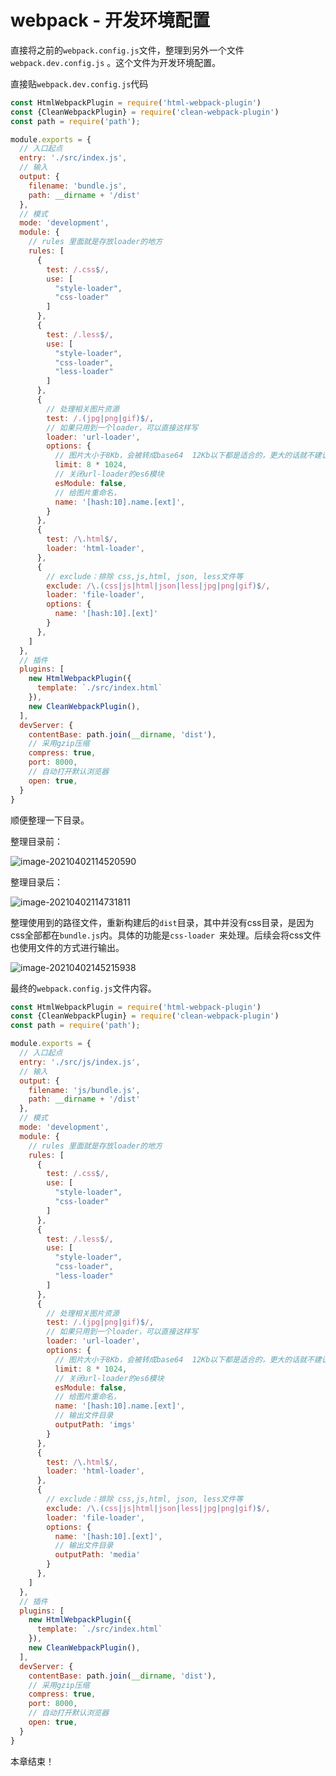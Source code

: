 # webpack - 开发环境配置

直接将之前的`webpack.config.js`文件，整理到另外一个文件`webpack.dev.config.js` 。这个文件为开发环境配置。



直接贴`webpack.dev.config.js`代码

```javascript
const HtmlWebpackPlugin = require('html-webpack-plugin')
const {CleanWebpackPlugin} = require('clean-webpack-plugin')
const path = require('path');

module.exports = {
  // 入口起点
  entry: './src/index.js',
  // 输入
  output: {
    filename: 'bundle.js',
    path: __dirname + '/dist'
  },
  // 模式
  mode: 'development',
  module: {
    // rules 里面就是存放loader的地方
    rules: [
      {
        test: /.css$/,
        use: [
          "style-loader",
          "css-loader"
        ]
      },
      {
        test: /.less$/,
        use: [
          "style-loader",
          "css-loader",
          "less-loader"
        ]
      },
      {
        // 处理相关图片资源
        test: /.(jpg|png|gif)$/,
        // 如果只用到一个loader，可以直接这样写
        loader: 'url-loader',
        options: {
          // 图片大小于8Kb，会被转成base64  12Kb以下都是适合的，更大的话就不建议
          limit: 8 * 1024,
          // 关闭url-loader的es6模块
          esModule: false,
          // 给图片重命名，
          name: '[hash:10].name.[ext]',
        }
      },
      {
        test: /\.html$/,
        loader: 'html-loader',
      },
      {
        // exclude：排除 css,js,html, json, less文件等
        exclude: /\.(css|js|html|json|less|jpg|png|gif)$/,
        loader: 'file-loader',
        options: {
          name: '[hash:10].[ext]'
        }
      },
    ]
  },
  // 插件
  plugins: [
    new HtmlWebpackPlugin({
      template: `./src/index.html`
    }),
    new CleanWebpackPlugin(),
  ],
  devServer: {
    contentBase: path.join(__dirname, 'dist'),
    // 采用gzip压缩
    compress: true,
    port: 8000,
    // 自动打开默认浏览器
    open: true,
  }
}
```



顺便整理一下目录。



整理目录前：

![image-20210402114520590](https://tva1.sinaimg.cn/large/008eGmZEly1gp595eb43lj30c20dqab1.jpg)



整理目录后：

![image-20210402114731811](https://tva1.sinaimg.cn/large/008eGmZEly1gp597o3b2kj30bv0fhq46.jpg)



整理使用到的路径文件，重新构建后的`dist`目录，其中并没有css目录，是因为css全部都在`bundle.js`内。具体的功能是`css-loader `来处理。后续会将css文件也使用文件的方式进行输出。



![image-20210402145215938](https://tva1.sinaimg.cn/large/008eGmZEly1gp5ejvmktlj30bn07hq3b.jpg)



最终的`webpack.config.js`文件内容。

```javascript
const HtmlWebpackPlugin = require('html-webpack-plugin')
const {CleanWebpackPlugin} = require('clean-webpack-plugin')
const path = require('path');

module.exports = {
  // 入口起点
  entry: './src/js/index.js',
  // 输入
  output: {
    filename: 'js/bundle.js',
    path: __dirname + '/dist'
  },
  // 模式
  mode: 'development',
  module: {
    // rules 里面就是存放loader的地方
    rules: [
      {
        test: /.css$/,
        use: [
          "style-loader",
          "css-loader"
        ]
      },
      {
        test: /.less$/,
        use: [
          "style-loader",
          "css-loader",
          "less-loader"
        ]
      },
      {
        // 处理相关图片资源
        test: /.(jpg|png|gif)$/,
        // 如果只用到一个loader，可以直接这样写
        loader: 'url-loader',
        options: {
          // 图片大小于8Kb，会被转成base64  12Kb以下都是适合的，更大的话就不建议
          limit: 8 * 1024,
          // 关闭url-loader的es6模块
          esModule: false,
          // 给图片重命名，
          name: '[hash:10].name.[ext]',
          // 输出文件目录
          outputPath: 'imgs'
        }
      },
      {
        test: /\.html$/,
        loader: 'html-loader',
      },
      {
        // exclude：排除 css,js,html, json, less文件等
        exclude: /\.(css|js|html|json|less|jpg|png|gif)$/,
        loader: 'file-loader',
        options: {
          name: '[hash:10].[ext]',
          // 输出文件目录
          outputPath: 'media'
        }
      },
    ]
  },
  // 插件
  plugins: [
    new HtmlWebpackPlugin({
      template: `./src/index.html`
    }),
    new CleanWebpackPlugin(),
  ],
  devServer: {
    contentBase: path.join(__dirname, 'dist'),
    // 采用gzip压缩
    compress: true,
    port: 8000,
    // 自动打开默认浏览器
    open: true,
  }
}
```



本章结束！

